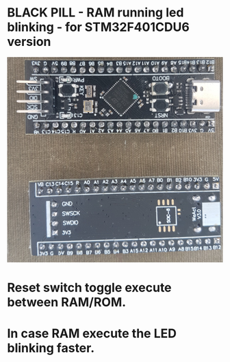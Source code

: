 # BLACK PILL - RAM running led blinking - for STM32F401CDU6 version

![Screenshot](/BLACK_PILL.JPG)


# Reset switch toggle execute between RAM/ROM.

# In case RAM execute the LED blinking faster.

